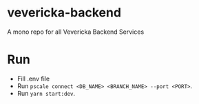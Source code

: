 # vevericka-backend

A mono repo for all Vevericka Backend Services

# Run

- Fill .env file
- Run `pscale connect <DB_NAME> <BRANCH_NAME> --port <PORT>`.
- Run `yarn start:dev`.
